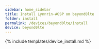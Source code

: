 ```yaml
---
sidebar: home_sidebar
title: Install Lynnrin-AOSP on beyond0lte
folder: install
permalink: /devices/beyond0lte/install
device: beyond0lte
---
```

{% include templates/device_install.md %}
